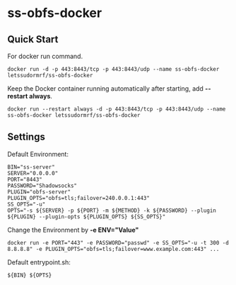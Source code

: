 # ss-obfs-docker

Quick Start
-----------

For docker run command.

    docker run -d -p 443:8443/tcp -p 443:8443/udp --name ss-obfs-docker letssudormrf/ss-obfs-docker

Keep the Docker container running automatically after starting, add **--restart always**.

    docker run --restart always -d -p 443:8443/tcp -p 443:8443/udp --name ss-obfs-docker letssudormrf/ss-obfs-docker

Settings
-----------

Default Environment:

```
BIN="ss-server"
SERVER="0.0.0.0"
PORT="8443"
PASSWORD="Shadowsocks"
PLUGIN="obfs-server"
PLUGIN_OPTS="obfs=tls;failover=240.0.0.1:443"
SS_OPTS="-u"
OPTS="-s ${SERVER} -p ${PORT} -m ${METHOD} -k ${PASSWORD} --plugin ${PLUGIN} --plugin-opts ${PLUGIN_OPTS} ${SS_OPTS}"
```

Change the Environment by **-e ENV="Value"**

    docker run -e PORT="443" -e PASSWORD="passwd" -e SS_OPTS="-u -t 300 -d 8.8.8.8" -e PLUGIN_OPTS="obfs=tls;failover=www.example.com:443" ...

Default entrypoint.sh:

```
${BIN} ${OPTS}
```
